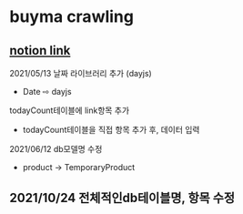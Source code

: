 # buyma crawling

## [notion link](https://www.notion.so/buyma-70a3aa1c40c74414a413a0a02947fc5b)


2021/05/13
날짜 라이브러리 추가 (dayjs)
- Date ⇨ dayjs

todayCount테이블에 link항목 추가
- todayCount테이블을 직접 항목 추가 후, 데이터 입력

2021/06/12
db모델명 수정
- product -> TemporaryProduct

2021/10/24
전체적인db테이블명, 항목 수정
- 
